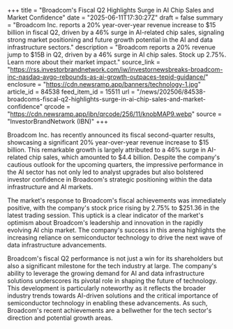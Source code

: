+++
title = "Broadcom's Fiscal Q2 Highlights Surge in AI Chip Sales and Market Confidence"
date = "2025-06-11T17:30:27Z"
draft = false
summary = "Broadcom Inc. reports a 20% year-over-year revenue increase to $15 billion in fiscal Q2, driven by a 46% surge in AI-related chip sales, signaling strong market positioning and future growth potential in the AI and data infrastructure sectors."
description = "Broadcom reports a 20% revenue jump to $15B in Q2, driven by a 46% surge in AI chip sales. Stock up 2.75%. Learn more about their market impact."
source_link = "https://rss.investorbrandnetwork.com/iw/investornewsbreaks-broadcom-inc-nasdaq-avgo-rebounds-as-ai-growth-outpaces-tepid-guidance/"
enclosure = "https://cdn.newsramp.app/banners/technology-1.jpg"
article_id = 84538
feed_item_id = 15511
url = "/news/202506/84538-broadcoms-fiscal-q2-highlights-surge-in-ai-chip-sales-and-market-confidence"
qrcode = "https://cdn.newsramp.app/ibn/qrcode/256/11/knobMAP9.webp"
source = "InvestorBrandNetwork (IBN)"
+++

<p>Broadcom Inc. has recently announced its fiscal second-quarter results, showcasing a significant 20% year-over-year revenue increase to $15 billion. This remarkable growth is largely attributed to a 46% surge in AI-related chip sales, which amounted to $4.4 billion. Despite the company's cautious outlook for the upcoming quarters, the impressive performance in the AI sector has not only led to analyst upgrades but also bolstered investor confidence in Broadcom's strategic positioning within the data infrastructure and AI markets.</p><p>The market's response to Broadcom's fiscal achievements was immediately positive, with the company's stock price rising by 2.75% to $251.36 in the latest trading session. This uptick is a clear indicator of the market's optimism about Broadcom's leadership and innovation in the rapidly evolving AI chip market. The company's success in this arena highlights the increasing reliance on semiconductor technology to drive the next wave of data infrastructure advancements.</p><p>Broadcom's fiscal Q2 performance is not just a win for its shareholders but also a significant milestone for the tech industry at large. The company's ability to leverage the growing demand for AI and data infrastructure solutions underscores its pivotal role in shaping the future of technology. This development is particularly noteworthy as it reflects the broader industry trends towards AI-driven solutions and the critical importance of semiconductor technology in enabling these advancements. As such, Broadcom's recent achievements are a bellwether for the tech sector's direction and potential growth areas.</p>